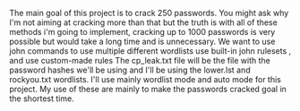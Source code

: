 The main goal of this project is to crack 250 passwords. You might ask why I'm not aiming at cracking more than that but the truth is with all of these methods i'm going to implement, cracking up to 1000 passwords is very possible but would take a long time and is unnecessary.
We want to use john commands to use multiple different wordlists
use built-in john rulesets
, and use custom-made rules
The cp_leak.txt file will be the file with the password hashes we'll be using and I'll be using the lower.lst and rockyou.txt wordlists.
I'll use mainly wordlist mode and auto mode for this project.
My use of these are mainly to make the passwords cracked goal in the shortest time.
